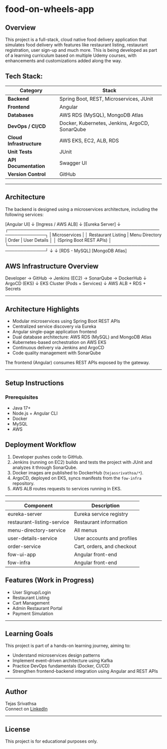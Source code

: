 # food-on-wheels-app
## Overview
This project is a full-stack, cloud native food delivery application that simulates food delivery with features like  restaurant listing, restaurant registration, user sign-up and much more. This is being developed as part of a learning curriculum based on multiple Udemy courses, with enhancements and customizations added along the way.

## Tech Stack:

| Category | Stack |
|-----------|-------|
| **Backend** | Spring Boot, REST, Microservices, JUnit |
| **Frontend** | Angular |
| **Databases** | AWS RDS (MySQL), MongoDB Atlas |
| **DevOps / CI/CD** | Docker, Kubernetes, Jenkins, ArgoCD, SonarQube |
| **Cloud Infrastructure** | AWS EKS, EC2, ALB, RDS |
| **Unit Tests** | JUnit |
| **API Documentation** | Swagger UI |
| **Version Control** | GitHub |


---

## Architecture
The backend is designed using a microservices architecture, including the following services:

[Angular UI]
     ↓
[Ingress / AWS ALB]
     ↓
[Eureka Server]
     ↓
 ┌──────────────────────────────────────────────────────────────┐
 |                            Microservices                     |
 │   Restaurant Listing | Menu Directory | Order | User Details │
 │                    (Spring Boot REST APIs)                   │
 └──────────────────────────────────────────────────────────────┘
      ↓                 ↓
 [RDS - MySQL]     [MongoDB Atlas]

## AWS Infrastructure Overview

Developer → GitHub → Jenkins (EC2) → SonarQube → DockerHub
      ↓
   ArgoCD (EKS)
      ↓
   EKS Cluster (Pods + Services)
      ↓
   AWS ALB + RDS + Secrets

---


## Architecture Highlights
- Modular microservices using Spring Boot REST APIs
- Centralized service discovery via Eureka
- Angular single-page application frontend
- Dual database architecture: AWS RDS (MySQL) and MongoDB Atlas
- Kubernetes-based orchestration on AWS EKS
- Continuous delivery via Jenkins and ArgoCD
- Code quality management with SonarQube

The frontend (Angular) consumes REST APIs exposed by the gateway.

---

## Setup Instructions

### Prerequisites
- Java 17+
- Node.js + Angular CLI
- Docker
- MySQL
- AWS

## Deployment Workflow
1. Developer pushes code to GitHub.  
2. Jenkins (running on EC2) builds and tests the project with JUnit and analyzes it through SonarQube.  
3. Docker images are published to DockerHub (`tejassrivathsa/*`).  
4. ArgoCD, deployed on EKS, syncs manifests from the `fow-infra` repository.  
5. AWS ALB routes requests to services running in EKS.


---


| Component              | Description                                |
|----------------------|--------------------------------------------|
| eureka-server	       | Eureka service registry                    |
| restaurant-listing-service   | Restaurant information 		    |
| menu-directory-service       | All menus			            |
| user-details-service         | User accounts and profiles         	    |
| order-service        | Cart, orders, and checkout         	    |
| fow-ui-app      | Angular front-end                   |
| fow-infra      | Angular front-end                   |

## Features (Work in Progress)

- User Signup/Login  
- Restaurant Listing  
- Cart Management   
- Admin Restaurant Portal  
- Payment Simulation  

---

## Learning Goals

This project is part of a hands-on learning journey, aiming to:
- Understand microservices design patterns
- Implement event-driven architecture using Kafka
- Practice DevOps fundamentals (Docker, CI/CD)
- Strengthen frontend-backend integration using Angular and REST APIs


---

## Author

Tejas Srivathsa  
Connect on [LinkedIn](https://www.linkedin.com/in/tejas-s-405237169/)  

---

## License
This project is for educational purposes only.
